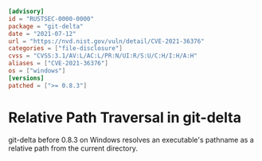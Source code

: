 ```toml
[advisory]
id = "RUSTSEC-0000-0000"
package = "git-delta"
date = "2021-07-12"
url = "https://nvd.nist.gov/vuln/detail/CVE-2021-36376"
categories = ["file-disclosure"]
cvss = "CVSS:3.1/AV:L/AC:L/PR:N/UI:R/S:U/C:H/I:H/A:H"
aliases = ["CVE-2021-36376"]
os = ["windows"]
[versions]
patched = [">= 0.8.3"]
```

# Relative Path Traversal in git-delta

git-delta before 0.8.3 on Windows resolves an executable's pathname as a relative path from the current directory.

